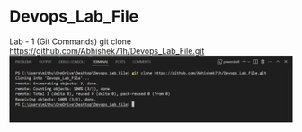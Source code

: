 # Devops_Lab_File

Lab - 1 (Git Commands)
git clone https://github.com/Abhishek71h/Devops_Lab_File.git
![clone command](./f1.png)